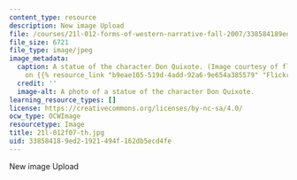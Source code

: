 ```yaml
---
content_type: resource
description: New image Upload
file: /courses/21l-012-forms-of-western-narrative-fall-2007/338584189ed21921494f162db5ecd4fe_21l-012f07-th.jpg
file_size: 6721
file_type: image/jpeg
image_metadata:
  caption: A statue of the character Don Quixote. (Image courtesy of florriebassingbourn
    on {{% resource_link "b9eae105-519d-4add-92a6-9e654a385579" "Flickr" %}}.)
  credit: ''
  image-alt: A photo of a statue of the character Don Quixote.
learning_resource_types: []
license: https://creativecommons.org/licenses/by-nc-sa/4.0/
ocw_type: OCWImage
resourcetype: Image
title: 21l-012f07-th.jpg
uid: 33858418-9ed2-1921-494f-162db5ecd4fe
---
```

New image Upload